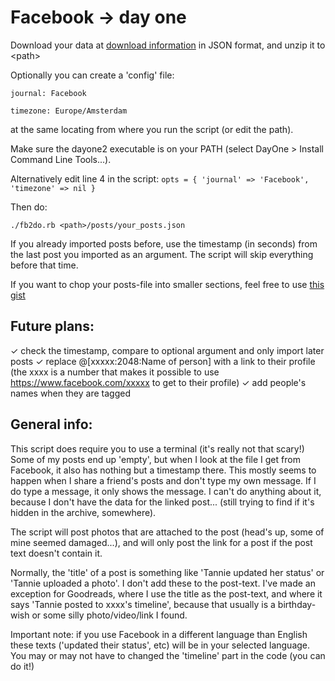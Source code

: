 # Facebook -> day one
Download your data  at [download information](https://www.facebook.com/dyi/?referrer=yfi_settings) in JSON format, and unzip it to \<path\>

Optionally you can create a 'config' file:

`journal: Facebook`

`timezone: Europe/Amsterdam`

at the same locating from where you run the script (or edit the path).

Make sure the dayone2 executable is on your PATH (select DayOne > Install Command Line Tools...).

Alternatively edit line 4 in the script:
`opts = { 'journal' => 'Facebook', 'timezone' => nil }`


Then do:

`./fb2do.rb <path>/posts/your_posts.json`

If you already imported posts before, use the timestamp (in seconds) from the last post you imported as an argument. The script will skip everything before that time.

If you want to chop your posts-file into smaller sections, feel free to use [this gist](https://gist.github.com/tannie/23872e8f265a7077c875162d5ae348a0)

 ## Future plans:
✓ check the timestamp, compare to optional argument and only import later posts
✓ replace @[xxxxx:2048:Name of person] with a link to their profile (the xxxx is a number that makes it possible to use https://www.facebook.com/xxxxx to get to their profile)
✓ add people's names when they are tagged


## General info:

This script does require you to use a terminal (it's really not that scary!)
Some of my posts end up 'empty', but when I look at the file I get from Facebook, it also has nothing but a timestamp there. This mostly seems to happen when I share a friend's posts and don't type my own message. If I do type a message, it only shows the message. I can't do anything about it, because I don't have the data for the linked post... (still trying to find if it's hidden in the archive, somewhere).

The script will post photos that are attached to the post (head's up, some of mine seemed damaged...), and will only post the link for a post if the post text doesn't contain it. 

Normally, the 'title' of a post is something like 'Tannie updated her status' or 'Tannie uploaded a photo'. I don't add these to the post-text.
I've made an exception for Goodreads, where I use the title as the post-text, and where it says 'Tannie posted to xxxx's timeline', because that usually is a birthday-wish or some silly photo/video/link I found.

Important note: if you use Facebook in a different language than English these texts ('updated their status', etc) will be in your selected language. You may or may not have to changed the 'timeline' part in the code (you can do it!)
